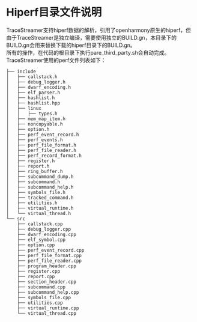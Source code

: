 # Hiperf目录文件说明
TraceStreamer支持hiperf数据的解析，引用了openharmony原生的hiperf，但由于TraceStreamer是独立编译，需要使用独立的BUILD.gn，本目录下的BUILD.gn会用来替换下载的hiperf目录下的BUILD.gn。   
所有的操作，在代码的根目录下执行pare_third_party.sh会自动完成。  
TraceStreamer使用的perf文件列表如下： 
```
├── include
│   ├── callstack.h
│   ├── debug_logger.h
│   ├── dwarf_encoding.h
│   ├── elf_parser.h
│   ├── hashlist.h
│   ├── hashlist.hpp
│   ├── linux
│   │   ├── types.h
│   ├── mem_map_item.h
│   ├── noncopyable.h
│   ├── option.h
│   ├── perf_event_record.h
│   ├── perf_events.h
│   ├── perf_file_format.h
│   ├── perf_file_reader.h
│   ├── perf_record_format.h
│   ├── register.h
│   ├── report.h
│   ├── ring_buffer.h
│   ├── subcommand_dump.h
│   ├── subcommand.h
│   ├── subcommand_help.h
│   ├── symbols_file.h
│   ├── tracked_command.h
│   ├── utilities.h
│   ├── virtual_runtime.h
│   └── virtual_thread.h
└── src
    ├── callstack.cpp
    ├── debug_logger.cpp
    ├── dwarf_encoding.cpp
    ├── elf_symbol.cpp
    ├── option.cpp
    ├── perf_event_record.cpp
    ├── perf_file_format.cpp
    ├── perf_file_reader.cpp
    ├── program_header.cpp
    ├── register.cpp
    ├── report.cpp
    ├── section_header.cpp
    ├── subcommand.cpp
    ├── subcommand_help.cpp
    ├── symbols_file.cpp
    ├── utilities.cpp
    ├── virtual_runtime.cpp
    └── virtual_thread.cpp
```
